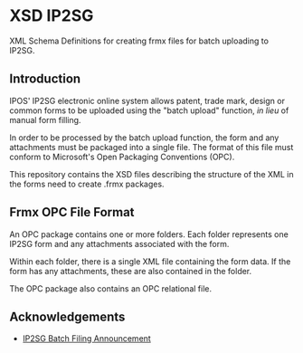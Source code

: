 # XSD IP2SG

XML Schema Definitions for creating frmx files for batch uploading to IP2SG.

## Introduction
IPOS' IP2SG electronic online system allows patent, trade mark, design or common forms to be uploaded using the "batch upload" function, *in lieu* of manual form filling.

In order to be processed by the batch upload function, the form and any attachments must be packaged into a single file. The format of this file must conform to Microsoft's Open Packaging Conventions (OPC).

This repository contains the XSD files describing the structure of the XML in the forms need to create .frmx packages.

## Frmx OPC File Format

An OPC package contains one or more folders. Each folder represents one IP2SG form and any attachments associated with the form.

Within each folder, there is a single XML file containing the form data. If the form has any attachments, these are also contained in the folder.

The OPC package also contains an OPC relational file.

## Acknowledgements

- [IP2SG Batch Filing Announcement](https://www.ip2.sg/RPS/Common/Announcements.aspx?id=81)

